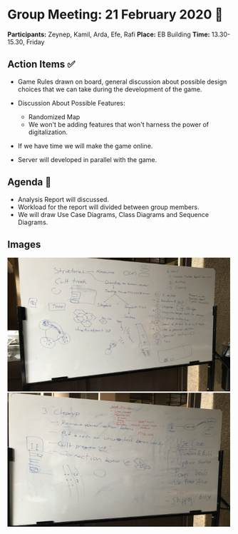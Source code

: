 # **Group Meeting: 21 February 2020** :calendar:

**Participants:** Zeynep, Kamil, Arda, Efe, Rafi
**Place:** EB Building
**Time:** 13.30-15.30, Friday

## **Action Items** :white_check_mark:

- Game Rules drawn on board, general discussion about possible design choices that we can take during the development of the game.

- Discussion About Possible Features: 
    - Randomized Map
    - We won't be adding features that won't harness the power of digitalization. 

- If we have time we will make the game online.

- Server will developed in parallel with the game.


## **Agenda** :bookmark:
- Analysis Report will discussed.
- Workload for the report will divided between group members. 
- We will draw Use Case Diagrams, Class Diagrams and Sequence Diagrams.

## **Images**

<img src="Images/Game_1.jpg" width="500" height="300">

<img src="Images/Game_2.jpg" width="500" height="300">
